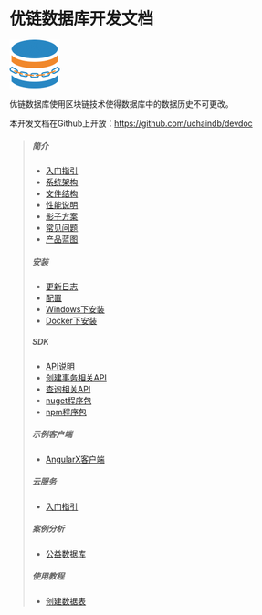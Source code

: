 # 优链数据库开发文档

![Logo](images/logo.png "logo")  

优链数据库使用区块链技术使得数据库中的数据历史不可更改。

本开发文档在Github上开放：<https://github.com/uchaindb/devdoc>

<blockquote>

##### 简介
- [入门指引](?file=01-简介/1-入门指引 "入门指引")
- [系统架构](?file=01-简介/2-系统架构 "系统架构")
- [文件结构](?file=01-简介/3-文件结构 "文件结构")
- [性能说明](?file=01-简介/4-性能说明 "性能说明")
- [影子方案](?file=01-简介/5-影子方案 "影子方案")
- [常见问题](?file=01-简介/6-常见问题 "常见问题")
- [产品蓝图](?file=01-简介/7-产品蓝图 "产品蓝图")

##### 安装
- [更新日志](?file=02-安装/1-更新日志 "更新日志")
- [配置](?file=02-安装/2-配置 "配置")
- [Windows下安装](?file=02-安装/3-Windows下安装 "Windows下安装")
- [Docker下安装](?file=02-安装/4-Docker下安装 "Docker下安装")

##### SDK
- [API说明](?file=03-SDK/01-API说明 "API说明")
- [创建事务相关API](?file=03-SDK/02-创建事务相关API "创建事务相关API")
- [查询相关API](?file=03-SDK/03-查询相关API "查询相关API")
- [nuget程序包](?file=03-SDK/11-nuget程序包 "nuget程序包")
- [npm程序包](?file=03-SDK/12-npm程序包 "npm程序包")

##### 示例客户端
- [AngularX客户端](?file=04-示例客户端/1-AngularX客户端 "AngularX客户端")

##### 云服务
- [入门指引](?file=05-云服务/1-入门指引 "入门指引")

##### 案例分析
- [公益数据库](?file=08-案例分析/1-公益数据库 "公益数据库")

##### 使用教程
- [创建数据表](?file=09-使用教程/01-创建数据表 "创建数据表")

</blockquote>
